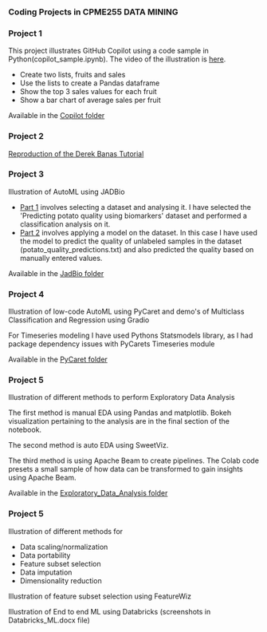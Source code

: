 ### Coding Projects in CPME255 DATA MINING

### Project 1

This project illustrates GitHub Copilot using a code sample in Python(copilot_sample.ipynb). The video of the illustration is [here](https://youtu.be/Ov0IqvViIhY).

- Create two lists, fruits and sales
- Use the lists to create a Pandas dataframe
- Show the top 3 sales values for each fruit
- Show a bar chart of average sales per fruit

Available in the [Copilot folder](https://github.com/shernee/01_cmpe255/tree/master/Copilot)


### Project 2

[Reproduction of the Derek Banas Tutorial](https://colab.research.google.com/drive/1vfP67pFabfiB4OJuGOdpt6ZrW-z5pNVW#scrollTo=ErYJd_o9YsDK)


### Project 3

Illustration of AutoML using JADBio
- [Part 1](https://youtu.be/hVyJIiNdIik) involves selecting a dataset and analysing it. I have selected the 'Predicting potato quality using biomarkers' dataset and performed a classification analysis on it.
- [Part 2](https://youtu.be/i2w8F3B3BD0) involves applying a model on the dataset. In this case I have used the model to predict the quality of unlabeled samples in the dataset (potato_quality_predictions.txt) and also predicted the quality based on manually entered values.

Available in the [JadBio folder](https://github.com/shernee/01_cmpe255/tree/master/JadBio)

### Project 4

Illustration of low-code AutoML using PyCaret and demo's of Multiclass Classification and Regression using Gradio

For Timeseries modeling I have used Pythons Statsmodels library, as I had package dependency issues with PyCarets Timeseries module

Available in the [PyCaret folder](https://github.com/shernee/01_cmpe255/tree/master/PyCaret)

### Project 5

Illustration of different methods to perform Exploratory Data Analysis

The first method is manual EDA using Pandas and matplotlib. Bokeh visualization pertaining to the analysis are in the final section of the notebook.

The second method is auto EDA using SweetViz.

The third method is using Apache Beam to create pipelines. The Colab code presets a small sample of how data can be transformed to gain insights using Apache Beam. 

Available in the [Exploratory_Data_Analysis folder](https://github.com/shernee/01_cmpe255/tree/master/Exploratory_Data_Analysis)

### Project 5

Illustration of different methods for 
- Data scaling/normalization
- Data portability
- Feature subset selection
- Data imputation
- Dimensionality reduction

Illustration of feature subset selection using FeatureWiz

Illustration of End to end ML using Databricks (screenshots in Databricks_ML.docx file)
